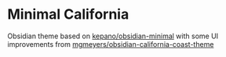 # Minimal California

Obsidian theme based on [kepano/obsidian-minimal](https://github.com/kepano/obsidian-minimal) with some UI improvements from [mgmeyers/obsidian-california-coast-theme](https://github.com/mgmeyers/obsidian-california-coast-theme)
